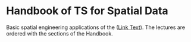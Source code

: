 # Handbook of TS for Spatial Data

Basic spatial engineering applications of the ([Link Text](http://example.com "Handbook of TS")). The lectures are ordered with the sections of the Handbook.